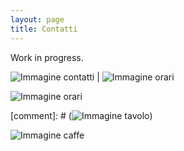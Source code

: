 ```yaml
---
layout: page
title: Contatti
---
```


Work in progress.

![Immagine contatti](https://i.picsum.photos/id/4/5616/3744.jpg) | ![Immagine orari](https://i.picsum.photos/id/357/3888/2592.jpg)


![Immagine orari](https://i.picsum.photos/id/357/3888/2592.jpg)


[comment]: # (![Immagine tavolo](https://i.picsum.photos/id/163/2000/1333.jpg))


![Immagine caffe](https://i.picsum.photos/id/63/5422/3050.jpg)
